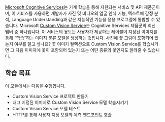 [Microsoft Cognitive Services](https://azure.microsoft.com/services/cognitive-services/ "Microsoft Cognitive Services")는 기계 학습을 통해 지원되는 서비스 및 API 제품군이며, 이 서비스를 사용하면 개발자가 사진 및 비디오의 얼굴 인식 기능, 텍스트에 감정 분석, Language Understanding과 같은 지능적인 기능을 응용 프로그램에 통합할 수 있습니다. Microsoft [Custom Vision Service](https://azure.microsoft.com/services/cognitive-services/custom-vision-service/)는 Cognitive Services 제품군의 최신 멤버 중 하나입니다. 이 서비스의 용도는 사용자가 제공하는 레이블이 지정된 이미지를 통해 “학습”하는 이미지 분류 모델을 생성하는 것입니다. 사진에 꽃 그림이 포함되어 있는지 여부를 알고 싶나요? 꽃 이미지 컬렉션으로 Custom Vision Service를 학습시키면 그 다음 이미지에 꽃이 포함되어 있는지 또는 어떤 종류의 꽃인지도 알려줄 수 있습니다.

## <a name="learning-objectives"></a>학습 목표

이 모듈에서는 다음을 수행합니다.

- Custom Vision Service 프로젝트 만들기
- 태그 지정된 이미지로 Custom Vision Service 모델 학습시키기
- Custom Vision Service 모델 테스트
- HTTP를 통해 사용자 지정 모델의 예측 엔드포인트 호출 